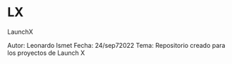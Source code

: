# LX
LaunchX

Autor: Leonardo Ismet
Fecha: 24/sep72022
Tema: Repositorio creado para los proyectos de Launch X
